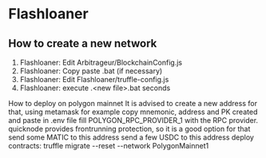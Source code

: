 # Flashloaner

## How to create a new network

1. Flashloaner: Edit Arbitrageur/BlockchainConfig.js
2. Flashloaner: Copy paste <file>.bat (if necessary)
4. Flashloaner: Edit Flashloaner/truffle-config.js
5. Flashloaner: execute .\<new file>.bat seconds

How to deploy on polygon mainnet
It is advised to create a new address for that, using metamask for example
copy mnemonic, address and PK created and paste in .env file
fill POLYGON_RPC_PROVIDER_1 with the RPC provider. quicknode provides frontrunning protection, so it is a good option for that
send some MATIC to this address
send a few USDC to this address
deploy contracts: truffle migrate --reset --network PolygonMainnet1

